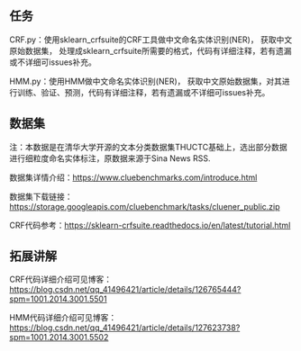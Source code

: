 ## 任务
CRF.py：使用sklearn_crfsuite的CRF工具做中文命名实体识别(NER)， 获取中文原始数据集， 处理成sklearn_crfsuite所需要的格式，代码有详细注释，若有遗漏或不详细可issues补充。

HMM.py：使用HMM做中文命名实体识别(NER)， 获取中文原始数据集，对其进行训练、验证、预测，代码有详细注释，若有遗漏或不详细可issues补充。

## 数据集
注：本数据是在清华大学开源的文本分类数据集THUCTC基础上，选出部分数据进行细粒度命名实体标注，原数据来源于Sina News RSS.

数据集详情介绍：https://www.cluebenchmarks.com/introduce.html

数据集下载链接：https://storage.googleapis.com/cluebenchmark/tasks/cluener_public.zip

CRF代码参考：https://sklearn-crfsuite.readthedocs.io/en/latest/tutorial.html

## 拓展讲解
CRF代码详细介绍可见博客：https://blog.csdn.net/qq_41496421/article/details/126765444?spm=1001.2014.3001.5501

HMM代码详细介绍可见博客：https://blog.csdn.net/qq_41496421/article/details/127623738?spm=1001.2014.3001.5502
